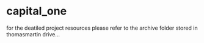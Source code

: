 # capital_one

for the deatiled project resources please refer to the archive folder stored in thomasmartin drive...
